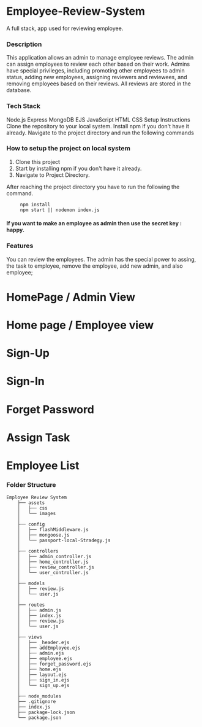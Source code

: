 

# Employee-Review-System
A full stack, app used for reviewing employee.


### Description

This application allows an admin to manage employee reviews. The admin can assign employees to review each other based on their work. Admins have special privileges, including promoting other employees to admin status, adding new employees, assigning reviewers and reviewees, and removing employees based on their reviews. All reviews are stored in the database.


### Tech Stack
Node.js
Express
MongoDB
EJS
JavaScript
HTML
CSS
Setup Instructions
Clone the repository to your local system.
Install npm if you don't have it already.
Navigate to the project directory and run the following commands

### How to setup the project on local system

  1. Clone this project
  2. Start by installing npm if you don't have it already.
  3. Navigate to Project Directory.

After reaching the project directory you have to run the following the command.
   ```` 
        npm install 
        npm start || nodemon index.js
   ````

#### If you want to make an employee as admin then use the secret key : happy.

### Features

  You can review the employees. The admin has the special power to assing, the task to employee, remove the employee, add new admin, and also employee;
    
  # HomePage / Admin View

  # Home page / Employee view
  
  # Sign-Up

  # Sign-In

  # Forget Password
  
  # Assign Task

  # Employee List
  

  

### Folder Structure

```
Employee Review System
    ├── assets
    │   ├── css
    │   └── images
    │
    ├── config
    │   ├── flashMiddleware.js
    │   ├── mongoose.js
    │   └── passport-local-Stradegy.js
    │
    ├── controllers
    │   ├── admin_controller.js
    │   ├── home_controller.js
    │   ├── review_controller.js
    │   └── user_controller.js
    │
    ├── models
    │   ├── review.js
    │   └── user.js
    │
    ├── routes
    │   ├── admin.js
    │   ├── index.js
    │   ├── review.js
    │   └── user.js
    │
    ├── views
    │   ├── _header.ejs
    │   ├── addEmployee.ejs
    │   ├── admin.ejs
    │   ├── employee.ejs
    │   ├── forget_password.ejs
    │   ├── home.ejs
    │   ├── layout.ejs
    │   ├── sign_in.ejs
    │   └── sign_up.ejs
    │
    ├── node_modules
    ├── .gitignore
    ├── index.js
    ├── package-lock.json
    └── package.json
